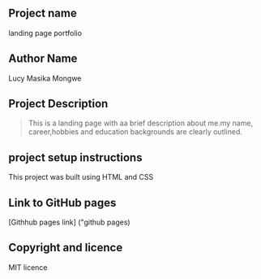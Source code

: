 ## Project name
landing page portfolio

## Author Name
Lucy Masika Mongwe

## Project Description
> This is a landing page with aa brief description about me.my name, career,hobbies and education backgrounds are clearly outlined.

## project setup instructions
This project was built using HTML and CSS

## Link to GitHub pages
[Githhub pages link] ("github pages)

## Copyright and licence
MIT licence
